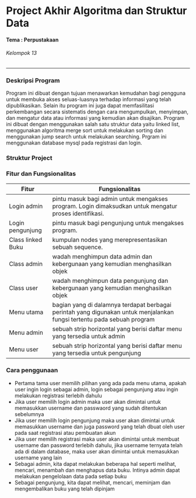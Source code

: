 #  Project Akhir Algoritma dan Struktur Data
#### Tema : Perpustakaan
###### Kelompok 13
---
### Deskripsi Program
Program ini dibuat dengan tujuan menawarkan kemudahan bagi pengguna untuk membuka akses seluas-luasnya terhadap informasi yang telah dipublikasikan. Selain itu program ini juga dapat memfasilitasi perkembangan secara sistematis dengan cara mengumpulkan, menyimpan, dan mengatur data atau informasi yang kemudian akan disajikan.
Program ini dibuat dengan menggunakan salah satu struktur data yaitu linked list, menggunakan algoritma merge sort untuk melakukan sorting dan menggunakan jump search untuk melakukan searching.
Prgram ini menggunakan database mysql pada registrasi dan login.

### Struktur Project

### Fitur dan Fungsionalitas
| Fitur | Fungsionalitas |
| ------ | ------ |
| Login admin | pintu masuk bagi admin untuk mengakses program. Login dimaksudkan untuk mengatur proses identifikasi. |
| Login pengunjung | pintu masuk bagi pengunjung untuk mengakses program.|
| Class linked Buku | kumpulan nodes yang merepresentasikan sebuah sequence. |
| Class admin | wadah menghimpun data admin dan kebergunaan yang kemudian menghasilkan objek |
| Class user | wadah menghimpun data pengunjung dan kebergunaan yang kemudian menghasilkan objek |
| Menu utama | bagian yang di dalamnya terdapat berbagai perintah yang digunakan untuk menjalankan fungsi tertentu pada sebuah program |
| Menu admin | sebuah strip horizontal yang berisi daftar menu yang tersedia untuk admin |
| Menu user | sebuah strip horizontal yang berisi daftar menu yang tersedia untuk pengunjung |

### Cara penggunaan
- Pertama tama user memilih pilihan yang ada pada menu utama, apakah user ingin login sebagai admin, login sebagai pengunjung atau ingin melakukan registrasi terlebih dahulu
- Jika user memilih login admin maka user akan dimintai untuk memasukkan username dan passwaord yang sudah ditentukan sebelumnya
- Jika user memilih login pengunjung maka user akan dimintai untuk memasukkan username dan juga password yang telah dbuat oleh user pada saat registrasi atau pembuatan akun
- Jika user memilih registrasi maka user akan  dimintai untuk membuat username dan password terlebih dahulu, jika username ternyata telah ada di dalam database, maka user akan dimintai untuk memasukkan username yang lain
- Sebagai admin, kita dapat melakukan beberapa hal seperti melihat, mencari, menambah dan menghapus data buku. Intinya admin dapat melakukan pengelolaan data pada setiap buku
- Sebagai pengunjung, kita dapat melihat, mencari, meminjam dan mengembalikan buku yang telah dipinjam
